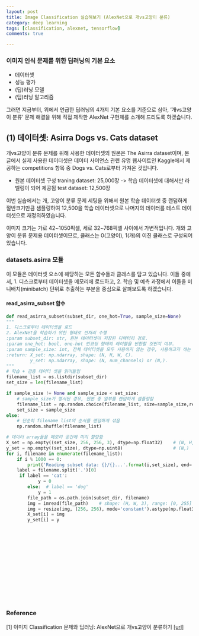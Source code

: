 ```yaml
---
layout: post
title: Image Classification 실습해보기 (AlexNet으로 개vs고양이 분류)
category: deep learning
tags: [classification, alexnet, tensorflow]
comments: true

---
```


### 이미지 인식 문제를 위한 딥러닝의 기본 요소
- 데이터셋
- 성능 평가
- (딥)러닝 모델
- (딥)러닝 알고리즘

그러면 지금부터, 위에서 언급한 딥러닝의 4가지 기본 요소를 기준으로 삼아, ‘개vs고양이 분류’ 문제 해결을 위해 직접 제작한 AlexNet 구현체를 소개해 드리도록 하겠습니다.

## (1) 데이터셋: Asirra Dogs vs. Cats dataset

개vs고양이 분류 문제를 위해 사용한 데이터셋의 원본은 The Asirra dataset이며, 본 글에서 실제 사용한 데이터셋은 데이터 사이언스 관련 유명 웹사이트인 Kaggle에서 제공하는 competitions 항목 중 Dogs vs. Cats로부터 가져온 것입니다.

- 원본 데이터셋 구성
traning dataset: 25,000장 -> 학습 데이터셋에 대해서만 라벨링이 되어 제공됨
test dataset: 12,500장

이번 실습에서는 개, 고양이 분류 문제 세팅을 위해서 원본 학습 데이터셋 중 랜덤하게 절반크기만큼 샘플링하여 12,500을 학습 데이터셋으로 나머지의 데이터를 테스트 데이터셋으로 재정의하였습니다.

이미지 크기는 가로 42~1050픽셀, 세로 32~768픽셀 사이에서 가변적입니다. 개와 고양이 분류 문제용 데이터셋이므로, 클래스는 0(고양이), 1(개)의 이진 클래스로 구성되어 있습니다.

### datasets.asirra 모듈
이 모듈은 데이터셋 요소에 해당하는 모든 함수들과 클래스를 담고 있습니다. 이들 중에서, 1. 디스크로부터 데이터셋을 메모리에 로드하고, 2. 학습 및 예측 과정에서 이들을 미니배치(minibatch) 단위로 추출하는 부분을 중심으로 살펴보도록 하겠습니다.

#### read_asirra_subset 함수
```python
def read_asirra_subset(subset_dir, one_hot=True, sample_size=None)
"""
1. 디스크로부터 데이터셋을 로드
2. AlexNet을 학습하기 위한 형태로 전처리 수행
:param subset_dir: str, 원본 데이터셋이 저장된 디렉터리 경로.
:param one_hot: bool, one-hot 인코딩 형태의 레이블을 반환할 것인지 여부.
:param sample_size: int, 전체 데이터셋을 모두 사용하지 않는 경우, 사용하고자 하는 샘플 이미지 개수.
:return: X_set: np.ndarray, shape: (N, H, W, C).
         y_set: np.ndarray, shape: (N, num_channels) or (N,).
"""
# 학습 + 검증 데이터 셋을 읽어들임
filename_list = os.listdir(subset_dir)
set_size = len(filename_list)

if sample_size != None and sample_size < set_size:
    # sample_size가 명시된 경우, 원본 중 일부를 랜덤하게 샘플링함
    filename_list = np.random.choice(filename_list, size=sample_size,replace=False)
    set_size = sample_size
else:
    # 단순히 filename list의 순서를 랜덤하게 섞음
    np.random.shuffle(filename_list)

# 데이터 array들을 메모리 공간에 미리 할당함
X_set = np.empty((set_size, 256, 256, 3), dtype=np.float32)    # (N, H, W, 3)
y_set = np.empty((set_size), dtype=np.uint8)                   # (N,)
for i, filename in enumerate(filename_list):
    if i % 1000 == 0:
        print('Reading subset data: {}/{}...'.format(i,set_size), end='\r')
    label = filename.split('.')[0]
     if label == 'cat':
            y = 0
        else:  # label == 'dog'
            y = 1
        file_path = os.path.join(subset_dir, filename)
        img = imread(file_path)    # shape: (H, W, 3), range: [0, 255]
        img = resize(img, (256, 256), mode='constant').astype(np.float32)    # (256, 256, 3), [0.0, 1.0]
        X_set[i] = img
        y_set[i] = y

















```














### Reference
[1] 이미지 Classification 문제와 딥러닝: AlexNet으로 개vs고양이 분류하기 [[url]](http://research.sualab.com/practice/2018/01/17/image-classification-deep-learning.html) <br/>
